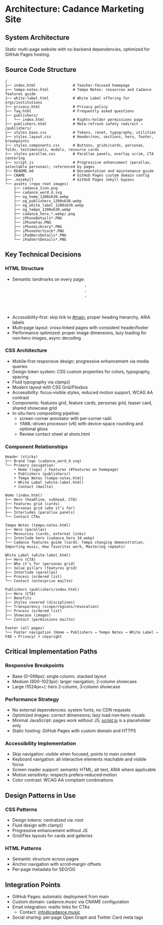 # Architecture: Cadance Marketing Site

## System Architecture
Static multi-page website with no backend dependencies, optimized for GitHub Pages hosting.

## Source Code Structure
```
/
├── index.html                 # Teacher‑focused homepage
├── tempo-notes.html           # Tempo Notes: resources and Cadance features guide
├── white-label.html           # White Label offering for orgs/institutions
├── privacy.html               # Privacy policy
├── faq.html                   # Frequently asked questions
├── publishers/
│   └── index.html             # Rights-holder permissions page
├── publishers.html            # Meta-refresh safety redirect → /publishers/
├── styles.base.css            # Tokens, reset, typography, utilities
├── styles.layout.css          # Header/nav, sections, hero, footer, breakpoints
├── styles.components.css      # Buttons, grids/cards, personas, folds, testimonials, modals, resource cards
├── styles.parallax.css        # Parallax panels, overlay scrim, CTA centering
├── script.js                  # Progressive enhancement (parallax, selectable personas); referenced by pages
├── README.md                  # Documentation and maintenance guide
├── CNAME                      # GitHub Pages custom domain config
├── .nojekyll                  # GitHub Pages Jekyll bypass
└── assets (repo root images)
    ├── cadance_Icon.png
    ├── cadance_word_d.svg
    ├── og_home_1200x630.webp
    ├── og_publishers_1200x630.webp
    ├── og_white_label_1200x630.webp
    ├── og_tempo_1200x630.webp
    ├── cadance_hero_*.webp/.png
    ├── iPhoneDetails*.PNG
    ├── iPhoneFav.PNG
    ├── iPhoneLibrary*.PNG
    ├── iPhoneVertLock*.PNG
    ├── iPadHorzDetails*.PNG
    └── iPadVertDetails*.PNG
```

## Key Technical Decisions

### HTML Structure
- Semantic landmarks on every page: <header>, <main>, <section>, <footer>
- Accessibility‑first: skip link to [#main](index.html:1), proper heading hierarchy, ARIA labels
- Multi‑page layout: cross‑linked pages with consistent header/footer
- Performance optimized: proper image dimensions, lazy loading for non‑hero images, async decoding

### CSS Architecture
- Mobile‑first responsive design; progressive enhancement via media queries
- Design token system: CSS custom properties for colors, typography, spacing
- Fluid typography via clamp()
- Modern layout with CSS Grid/Flexbox
- Accessibility: focus‑visible styles, reduced motion support, WCAG AA contrast
- Components: features grid, feature cards, personas grid, teaser card, shared showcase grid
- In-situ hero compositing pipeline:
  - screen-corner annotator with per‑corner radii
  - YAML-driven processor (v6) with device-space rounding and optional gloss
  - Review contact sheet at shots.html

### Component Relationships
```
Header (sticky)
├── Brand logo (cadance_word_d.svg)
└── Primary navigation:
    • Home (logo) / Features (#features on homepage)
    • Publishers (publishers/)
    • Tempo Notes (tempo-notes.html)
    • White Label (white-label.html)
    • Contact (mailto)

Home (index.html)
├── Hero (headline, subhead, CTA)
├── Features grid (cards)
├── Personas grid (who it’s for)
├── Interludes (parallax panels)
└── Contact CTAs

Tempo Notes (tempo-notes.html)
├── Hero (parallax)
├── Resources (cards, external links)
├── Interlude hero (cadance_hero_34.webp)
└── Cadance features guide (cards: Tempo changing demonstration, Importing music, How favorites work, Mastering repeats)

White Label (white-label.html)
├── Hero (CTA)
├── Who it’s for (personas grid)
├── Value pillars (features grid)
├── Interlude (parallax)
├── Process (ordered list)
└── Contact (enterprise mailto)

Publishers (publishers/index.html)
├── Hero (CTA)
├── Benefits
├── Styles covered (disciplines)
├── Transparency (scope/regions/revocation)
├── Process (ordered list)
├── Showcase (images)
└── Contact (permissions mailto)

Footer (all pages)
└── Footer navigation (Home → Publishers → Tempo Notes → White Label → FAQ → Privacy) + copyright
```

## Critical Implementation Paths

### Responsive Breakpoints
- Base (0–599px): single column, stacked layout
- Medium (600–1023px): larger navigation, 2‑column showcase
- Large (1024px+): hero 2‑column, 3‑column showcase

### Performance Strategy
- No external dependencies: system fonts, no CDN requests
- Optimized images: correct dimensions; lazy load non‑hero visuals
- Minimal JavaScript: pages work without JS; [script.js](script.js:1) is a placeholder only
- Static hosting: GitHub Pages with custom domain and HTTPS

### Accessibility Implementation
- Skip navigation: visible when focused, points to main content
- Keyboard navigation: all interactive elements reachable and visible focus
- Screen reader support: semantic HTML, alt text, ARIA where applicable
- Motion sensitivity: respects prefers‑reduced‑motion
- Color contrast: WCAG AA compliant combinations

## Design Patterns in Use

### CSS Patterns
- Design tokens: centralized via :root
- Fluid design with clamp()
- Progressive enhancement without JS
- Grid/Flex layouts for cards and galleries

### HTML Patterns
- Semantic structure across pages
- Anchor navigation with scroll‑margin offsets
- Per‑page metadata for SEO/OG

## Integration Points
- GitHub Pages: automatic deployment from main
- Custom domain: cadance.music via CNAME configuration
- Email integration: mailto links for CTAs
  - Contact: info@cadance.music
- Social sharing: per‑page Open Graph and Twitter Card meta tags